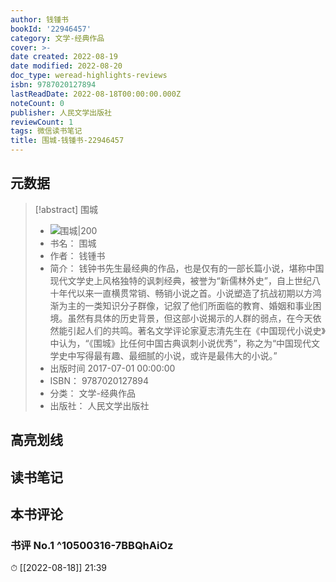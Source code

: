 ```yaml
---
author: 钱锺书
bookId: '22946457'
category: 文学-经典作品
cover: >-
date created: 2022-08-19
date modified: 2022-08-20
doc_type: weread-highlights-reviews
isbn: 9787020127894
lastReadDate: 2022-08-18T00:00:00.000Z
noteCount: 0
publisher: 人民文学出版社
reviewCount: 1
tags: 微信读书笔记
title: 围城-钱锺书-22946457
---
```


## 元数据

> [!abstract] 围城
> - ![ 围城|200](https://wfqqreader-1252317822.image.myqcloud.com/cover/457/22946457/t7_22946457.jpg)
> - 书名： 围城
> - 作者： 钱锺书
> - 简介： 钱钟书先生最经典的作品，也是仅有的一部长篇小说，堪称中国现代文学史上风格独特的讽刺经典，被誉为“新儒林外史”，自上世纪八十年代以来一直横贯常销、畅销小说之首。小说塑造了抗战初期以方鸿渐为主的一类知识分子群像，记叙了他们所面临的教育、婚姻和事业困境。虽然有具体的历史背景，但这部小说揭示的人群的弱点，在今天依然能引起人们的共鸣。著名文学评论家夏志清先生在《中国现代小说史》中认为，“《围城》比任何中国古典讽刺小说优秀”，称之为“中国现代文学史中写得最有趣、最细腻的小说，或许是最伟大的小说。”
> - 出版时间 2017-07-01 00:00:00
> - ISBN： 9787020127894
> - 分类： 文学-经典作品
> - 出版社： 人民文学出版社

## 高亮划线

## 读书笔记

## 本书评论

### 书评 No.1 ^10500316-7BBQhAiOz

⏱ [[2022-08-18]] 21:39
